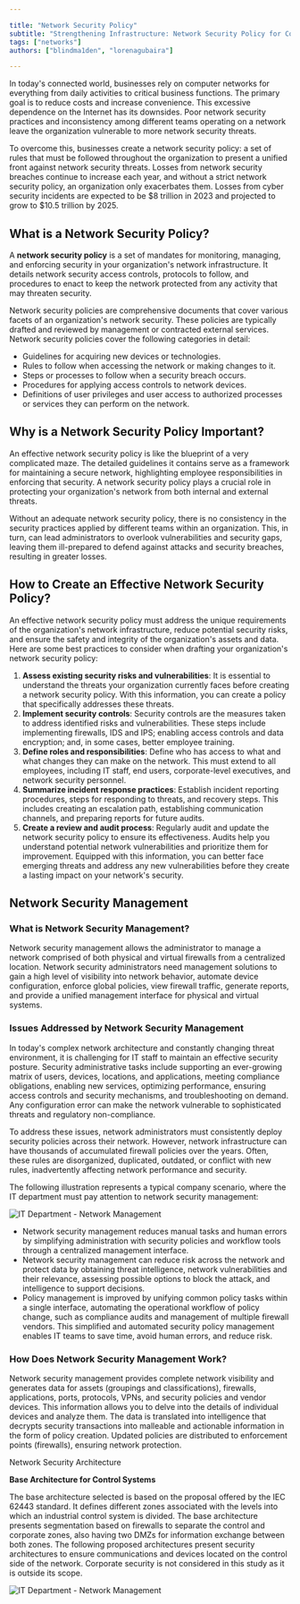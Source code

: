 ```yaml
---

title: "Network Security Policy"
subtitle: "Strengthening Infrastructure: Network Security Policy for Comprehensive Protection in an Interconnected World"
tags: ["networks"]
authors: ["blindma1den", "lorenagubaira"]

---
```


In today's connected world, businesses rely on computer networks for everything from daily activities to critical business functions. The primary goal is to reduce costs and increase convenience. This excessive dependence on the Internet has its downsides. Poor network security practices and inconsistency among different teams operating on a network leave the organization vulnerable to more network security threats.

To overcome this, businesses create a network security policy: a set of rules that must be followed throughout the organization to present a unified front against network security threats. Losses from network security breaches continue to increase each year, and without a strict network security policy, an organization only exacerbates them. Losses from cyber security incidents are expected to be $8 trillion in 2023 and projected to grow to $10.5 trillion by 2025.

## What is a Network Security Policy?

A **network security policy** is a set of mandates for monitoring, managing, and enforcing security in your organization's network infrastructure. It details network security access controls, protocols to follow, and procedures to enact to keep the network protected from any activity that may threaten security.

Network security policies are comprehensive documents that cover various facets of an organization's network security. These policies are typically drafted and reviewed by management or contracted external services. Network security policies cover the following categories in detail:

- Guidelines for acquiring new devices or technologies.
- Rules to follow when accessing the network or making changes to it.
- Steps or processes to follow when a security breach occurs.
- Procedures for applying access controls to network devices.
- Definitions of user privileges and user access to authorized processes or services they can perform on the network.

## Why is a Network Security Policy Important?

An effective network security policy is like the blueprint of a very complicated maze. The detailed guidelines it contains serve as a framework for maintaining a secure network, highlighting employee responsibilities in enforcing that security. A network security policy plays a crucial role in protecting your organization's network from both internal and external threats.

Without an adequate network security policy, there is no consistency in the security practices applied by different teams within an organization. This, in turn, can lead administrators to overlook vulnerabilities and security gaps, leaving them ill-prepared to defend against attacks and security breaches, resulting in greater losses.

## How to Create an Effective Network Security Policy?

An effective network security policy must address the unique requirements of the organization's network infrastructure, reduce potential security risks, and ensure the safety and integrity of the organization's assets and data. Here are some best practices to consider when drafting your organization's network security policy:

1. **Assess existing security risks and vulnerabilities**: It is essential to understand the threats your organization currently faces before creating a network security policy. With this information, you can create a policy that specifically addresses these threats.
2. **Implement security controls**: Security controls are the measures taken to address identified risks and vulnerabilities. These steps include implementing firewalls, IDS and IPS; enabling access controls and data encryption; and, in some cases, better employee training.
3. **Define roles and responsibilities**: Define who has access to what and what changes they can make on the network. This must extend to all employees, including IT staff, end users, corporate-level executives, and network security personnel.
4. **Summarize incident response practices**: Establish incident reporting procedures, steps for responding to threats, and recovery steps. This includes creating an escalation path, establishing communication channels, and preparing reports for future audits.
5. **Create a review and audit process**: Regularly audit and update the network security policy to ensure its effectiveness. Audits help you understand potential network vulnerabilities and prioritize them for improvement. Equipped with this information, you can better face emerging threats and address any new vulnerabilities before they create a lasting impact on your network's security.

## Network Security Management

### What is Network Security Management?

Network security management allows the administrator to manage a network comprised of both physical and virtual firewalls from a centralized location. Network security administrators need management solutions to gain a high level of visibility into network behavior, automate device configuration, enforce global policies, view firewall traffic, generate reports, and provide a unified management interface for physical and virtual systems.

### Issues Addressed by Network Security Management

In today's complex network architecture and constantly changing threat environment, it is challenging for IT staff to maintain an effective security posture. Security administrative tasks include supporting an ever-growing matrix of users, devices, locations, and applications, meeting compliance obligations, enabling new services, optimizing performance, ensuring access controls and security mechanisms, and troubleshooting on demand. Any configuration error can make the network vulnerable to sophisticated threats and regulatory non-compliance.

To address these issues, network administrators must consistently deploy security policies across their network. However, network infrastructure can have thousands of accumulated firewall policies over the years. Often, these rules are disorganized, duplicated, outdated, or conflict with new rules, inadvertently affecting network performance and security.

The following illustration represents a typical company scenario, where the IT department must pay attention to network security management:

![IT Department - Network Management](https://raw.githubusercontent.com/4GeeksAcademy/cybersecurity-syllabus/main/assets/04-seguridad-redes/network-security/seguridad-en-redes-image-1.jpg)

- Network security management reduces manual tasks and human errors by simplifying administration with security policies and workflow tools through a centralized management interface.
- Network security management can reduce risk across the network and protect data by obtaining threat intelligence, network vulnerabilities and their relevance, assessing possible options to block the attack, and intelligence to support decisions.
- Policy management is improved by unifying common policy tasks within a single interface, automating the operational workflow of policy change, such as compliance audits and management of multiple firewall vendors. This simplified and automated security policy management enables IT teams to save time, avoid human errors, and reduce risk.

### How Does Network Security Management Work?

Network security management provides complete network visibility and generates data for assets (groupings and classifications), firewalls, applications, ports, protocols, VPNs, and security policies and vendor devices. This information allows you to delve into the details of individual devices and analyze them. The data is translated into intelligence that decrypts security transactions into malleable and actionable information in the form of policy creation. Updated policies are distributed to enforcement points (firewalls), ensuring network protection.

Network Security Architecture

**Base Architecture for Control Systems**

The base architecture selected is based on the proposal offered by the IEC 62443 standard. It defines different zones associated with the levels into which an industrial control system is divided. The base architecture presents segmentation based on firewalls to separate the control and corporate zones, also having two DMZs for information exchange between both zones. The following proposed architectures present security architectures to ensure communications and devices located on the control side of the network. Corporate security is not considered in this study as it is outside its scope.

![IT Department - Network Management](https://raw.githubusercontent.com/4GeeksAcademy/cybersecurity-syllabus/main/assets/04-seguridad-redes/network-security/seguridad-en-redes-image-2.jpg)